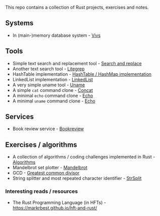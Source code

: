 This repo contains a collection of Rust projects, exercises and notes.

## Systems

- In (main-)memory database system - [Vivs](./cargo-projects/vivs/)

## Tools

- Simple text search and replacement tool - [Search and replace](./cargo-projects/searchreplace/)
- Another text search tool - [Litegrep](./cargo-projects/litegrep/)
- HashTable implementation - [HashTable / HashMap implementation](./cargo-projects/hashmap/)
- LinkedList implementation - [LinkedList](./cargo-projects/linked-lists/)
- A very simple uname tool - [Uname](./cargo-projects/uname/)
- A simple `cat` command clone - [Concat](./cargo-projects/concat/)
- A minimal `echo` command clone - [Echo](./cargo-projects/echo/)
- A minimal `uname` command clone - [Echo](./cargo-projects/uname/)

## Services

- Book review service - [Bookreview](./cargo-projects/bookreview/)

## Exercises / algorithms

- A collection of algorithms / coding challenges implemented in Rust - [Algorithms](./cargo-projects/algorithms/)
- Mandelbrot set plotter - [Mandelbrot](./cargo-projects/mandelbrot/)
- GCD - [Greatest common divisor](./cargo-projects/greatest-common-divisor/)
- String splitter and most repeated character identifier - [StrSplit](./cargo-projects/strsplit/)

### Interesting reads / resources

- The Rust Programming Language (in HFTs) - https://markrbest.github.io/hft-and-rust/

